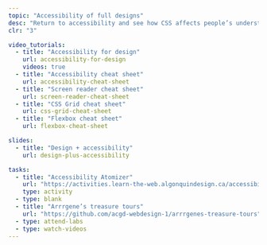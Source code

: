 ```yaml
---
topic: "Accessibility of full designs"
desc: "Return to accessibility and see how CSS affects people’s understanding of pages—and how we can help."
clr: "3"

video_tutorials:
  - title: "Accessibility for design"
    url: accessibility-for-design
    videos: true
  - title: "Accessibility cheat sheet"
    url: accessibility-cheat-sheet
  - title: "Screen reader cheat sheet"
    url: screen-reader-cheat-sheet
  - title: "CSS Grid cheat sheet"
    url: css-grid-cheat-sheet
  - title: "Flexbox cheat sheet"
    url: flexbox-cheat-sheet

slides:
  - title: "Design + accessibility"
    url: design-plus-accessibility

tasks:
  - title: "Accessibility Atomizer"
    url: "https://activities.learn-the-web.algonquindesign.ca/accessibility-atomizer/"
    type: activity
  - type: blank
  - title: "Arrrgene’s treasure tours"
    url: "https://github.com/acgd-webdesign-1/arrrgenes-treasure-tours"
  - type: attend-labs
  - type: watch-videos
---
```

